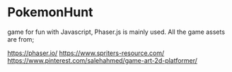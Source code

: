 # PokemonHunt
game for fun with Javascript, Phaser.js is mainly used.
All the game assets are from; 

https://phaser.io/
https://www.spriters-resource.com/
https://www.pinterest.com/salehahmed/game-art-2d-platformer/
